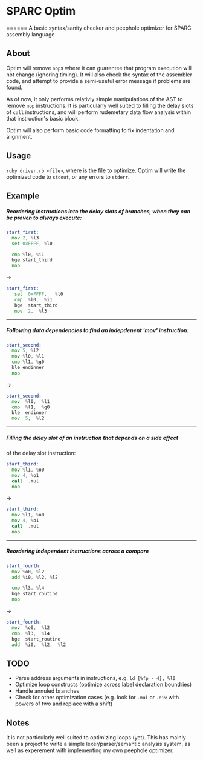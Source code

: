 # SPARC Optim
======
A basic syntax/sanity checker and peephole optimizer for SPARC assembly language

About
-----
Optim will remove `nop`s where it can guarentee that program execution
will not change (ignoring timing). It will also check the syntax of the
assembler code, and attempt to provide a semi-useful error message if problems
are found.

As of now, it only performs relativly simple manipulations of the AST to
remove `nop` instructions. It is particularly well suited to filling the
delay slots of `call` instructions, and will perform rudemetary data flow
analysis within that instruction's basic block.

Optim will also perform basic code formatting to fix indentation and alignment.

Usage
-----
`ruby driver.rb <file>`, where <file> is the file to optimize.
Optim will write the optimized code to `stdout`, or any errors to `stderr`.

Example
-------

##### Reordering instructions into the delay slots of branches, when they can be proven to always execute:
```asm
start_first:
  mov 2, %l3
  set 0xFFFF, %l0

  cmp %l0, %i1
  bge start_third
  nop
```
->
```asm
start_first:
   set  0xFFFF,   %l0
   cmp  %l0,  %i1
   bge  start_third
   mov  2,  %l3
```

----

##### Following data dependencies to find an indepdenent 'mov' instruction:
```asm
start_second:
  mov 5, %l2
  mov %l0, %l1
  cmp %l1, %g0
  ble endinner
  nop
```
->
```asm
start_second:
  mov  %l0,  %l1
  cmp  %l1,  %g0
  ble  endinner
  mov  5,  %l2
```

----

##### Filling the delay slot of an instruction that depends on a side effect
of the delay slot instruction:
```asm
start_third:
  mov %l1, %o0
  mov 4, %o1
  call  .mul
  nop
```
->
```asm
start_third:
  mov %l1, %o0
  mov 4, %o1
  call  .mul
  nop
```

----

##### Reordering independent instructions across a compare
```asm
start_fourth:
  mov %o0, %l2
  add %i0, %l2, %l2

  cmp %l3, %l4
  bge start_routine
  nop
```

->
```asm
start_fourth:
  mov  %o0,  %l2
  cmp  %l3,  %l4
  bge  start_routine
  add  %i0,  %l2,  %l2
```


TODO
----
 - Parse address arguments in instructions, e.g. `ld [%fp - 4], %l0`
 - Optimize loop constructs (optimize across label declaration boundries)
 - Handle annuled branches
 - Check for other optimization cases (e.g. look for `.mul` or `.div` with powers of
   two and replace with a shift)

Notes
-----
It is not particularly well suited to optimizing loops (yet). This has mainly
been a project to write a simple lexer/parser/semantic analysis system, as well
as experement with implementing my own peephole optimizer.
